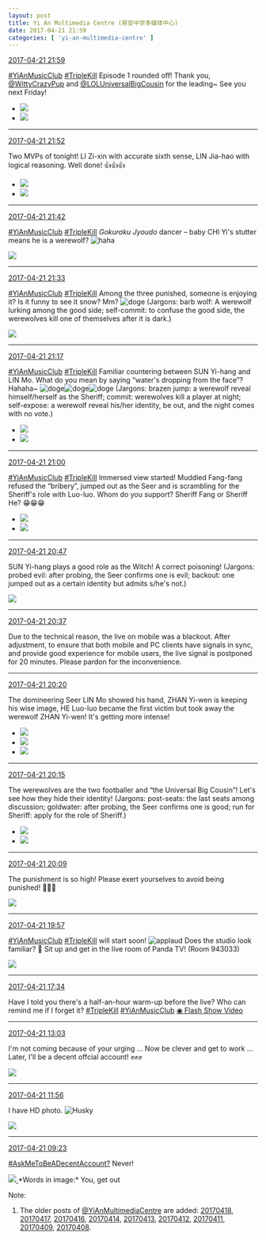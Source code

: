 ```yaml
---
layout: post
title: Yi An Multimedia Centre (易安中学多媒体中心)
date: 2017-04-21 21:59
categories: [ 'yi-an-multimedia-centre' ]
---
```


<div class="weibo-info">
  <a href="http://weibo.com/6196825252/EFzQ2gZzK">2017-04-21 21:59</a>
</div>

[#YiAnMusicClub](http://weibo.com/p/100808beae2e3e05b17b64f63ebedca39f19b2) [#TripleKill](http://weibo.com/p/100808d614267acb9089db17679bfac43299ac) Episode 1 rounded off! Thank you, [@WittyCrazyPup](http://weibo.com/u/5706219726) and [@LOLUniversalBigCousin](http://weibo.com/yuzhoujieshuo) for the leading~ See you next Friday!

<!-- more -->

<ul class="weibo-pic-list-1">
  <li class="weibo-pic">
    <a href="http://wx2.sinaimg.cn/mw690/006Lnfkogy1feunb29kllj31kw2dcgy5.jpg"><img src="http://wx2.sinaimg.cn/thumb150/006Lnfkogy1feunb29kllj31kw2dcgy5.jpg" /></a>
  </li>
  <li class="weibo-pic">
    <a href="http://wx4.sinaimg.cn/mw690/006Lnfkogy1feunbn950wj31kw2dcqdc.jpg"><img src="http://wx4.sinaimg.cn/thumb150/006Lnfkogy1feunbn950wj31kw2dcqdc.jpg" /></a>
  </li>
</ul>

---

<div class="weibo-info">
  <a href="http://weibo.com/6196825252/EFzMYw5MD">2017-04-21 21:52</a>
</div>

Two MVPs of tonight! LI Zi-xin with accurate sixth sense, LIN Jia-hao with logical reasoning. Well done! :thumbsup::thumbsup::thumbsup:

<ul class="weibo-pic-list-1">
  <li class="weibo-pic">
    <a href="http://wx3.sinaimg.cn/mw690/006Lnfkogy1feun3ndeuoj31kw2dcwqc.jpg"><img src="http://wx3.sinaimg.cn/thumb150/006Lnfkogy1feun3ndeuoj31kw2dcwqc.jpg" /></a>
  </li>
  <li class="weibo-pic">
    <a href="http://wx1.sinaimg.cn/mw690/006Lnfkogy1feun4eh9xfj31kw2dck2l.jpg"><img src="http://wx1.sinaimg.cn/thumb150/006Lnfkogy1feun4eh9xfj31kw2dck2l.jpg" /></a>
  </li>
</ul>

---

<div class="weibo-info">
  <a href="http://weibo.com/6196825252/EFzJ1AoMu">2017-04-21 21:42</a>
</div>

[#YiAnMusicClub](http://weibo.com/p/100808beae2e3e05b17b64f63ebedca39f19b2) [#TripleKill](http://weibo.com/p/100808d614267acb9089db17679bfac43299ac) *Gokuraku Jyoudo* dancer – baby CHI Yi's stutter means he is a werewolf? ![haha](http://img.t.sinajs.cn/t4/appstyle/expression/ext/normal/6a/laugh.gif)

<a href="http://wx2.sinaimg.cn/mw690/006Lnfkogy1feumua96aaj31kw2dcgy7.jpg">
  <img class="weibo-pic-preview" src="http://wx2.sinaimg.cn/orj360/006Lnfkogy1feumua96aaj31kw2dcgy7.jpg" />
</a>

---

<div class="weibo-info">
  <a href="http://weibo.com/6196825252/EFzFqdJRE">2017-04-21 21:33</a>
</div>

[#YiAnMusicClub](http://weibo.com/p/100808beae2e3e05b17b64f63ebedca39f19b2) [#TripleKill](http://weibo.com/p/100808d614267acb9089db17679bfac43299ac) Among the three punished, someone is enjoying it? Is it funny to see it snow? Mm? ![doge](http://img.t.sinajs.cn/t4/appstyle/expression/ext/normal/b6/doge_org.gif) (Jargons: barb wolf: A werewolf lurking among the good side; self-commit: to confuse the good side, the werewolves kill one of themselves after it is dark.)

<a href="http://wx1.sinaimg.cn/mw690/006Lnfkogy1feumhur6vhj31kw11x7bt.jpg">
  <img class="weibo-pic-preview-h" src="http://wx1.sinaimg.cn/orj360/006Lnfkogy1feumhur6vhj31kw11x7bt.jpg" />
</a>

---

<div class="weibo-info">
  <a href="http://weibo.com/6196825252/EFzyYEpry">2017-04-21 21:17</a>
</div>

[#YiAnMusicClub](http://weibo.com/p/100808beae2e3e05b17b64f63ebedca39f19b2) [#TripleKill](http://weibo.com/p/100808d614267acb9089db17679bfac43299ac) Familiar countering between SUN Yi-hang and LIN Mo. What do you mean by saying “water's dropping from the face”? Hahaha~ ![doge](http://img.t.sinajs.cn/t4/appstyle/expression/ext/normal/b6/doge_org.gif)![doge](http://img.t.sinajs.cn/t4/appstyle/expression/ext/normal/b6/doge_org.gif)![doge](http://img.t.sinajs.cn/t4/appstyle/expression/ext/normal/b6/doge_org.gif) (Jargons: brazen jump: a werewolf reveal himself/herself as the Sheriff; commit: werewolves kill a player at night; self-expose: a werewolf reveal his/her identity, be out, and the night comes with no vote.)

<ul class="weibo-pic-list-1">
  <li class="weibo-pic">
    <a href="http://wx1.sinaimg.cn/mw690/006Lnfkogy1feulrf89trj31kw2dcak7.jpg"><img src="http://wx1.sinaimg.cn/thumb150/006Lnfkogy1feulrf89trj31kw2dcak7.jpg" /></a>
  </li>
  <li class="weibo-pic">
    <a href="http://wx3.sinaimg.cn/mw690/006Lnfkogy1feulrfzsbhj31kw2dc14x.jpg"><img src="http://wx3.sinaimg.cn/thumb150/006Lnfkogy1feulrfzsbhj31kw2dc14x.jpg" /></a>
  </li>
</ul>

---

<div class="weibo-info">
  <a href="http://weibo.com/6196825252/EFzs8luCe">2017-04-21 21:00</a>
</div>

[#YiAnMusicClub](http://weibo.com/p/100808beae2e3e05b17b64f63ebedca39f19b2) [#TripleKill](http://weibo.com/p/100808d614267acb9089db17679bfac43299ac) Immersed view started! Muddled Fang-fang refused the “bribery”, jumped out as the Seer and is scrambling for the Sheriff's role with Luo-luo. Whom do you support? Sheriff Fang or Sheriff He? :grin::grin::grin:

<ul class="weibo-pic-list-1">
  <li class="weibo-pic">
    <a href="http://wx4.sinaimg.cn/mw690/006Lnfkogy1feuld6ee31j31kw2dbn87.jpg"><img src="http://wx4.sinaimg.cn/thumb150/006Lnfkogy1feuld6ee31j31kw2dbn87.jpg" /></a>
  </li>
  <li class="weibo-pic">
    <a href="http://wx3.sinaimg.cn/mw690/006Lnfkogy1feuld7adrqj31kw2dcdqe.jpg"><img src="http://wx3.sinaimg.cn/thumb150/006Lnfkogy1feuld7adrqj31kw2dcdqe.jpg" /></a>
  </li>
</ul>

---

<div class="weibo-info">
  <a href="http://weibo.com/6196825252/EFzmL1VPo">2017-04-21 20:47</a>
</div>

SUN Yi-hang plays a good role as the Witch! A correct poisoning! (Jargons: probed evil: after probing, the Seer confirms one is evil; backout: one jumped out as a certain identity but admits s/he's not.)

<a href="http://wx3.sinaimg.cn/mw690/006Lnfkogy1feul0mzu4wj31kw2dck2e.jpg">
  <img class="weibo-pic-preview" src="http://wx3.sinaimg.cn/orj360/006Lnfkogy1feul0mzu4wj31kw2dck2e.jpg" />
</a>

---

<div class="weibo-info">
  <a href="http://weibo.com/6196825252/EFziKwlcL">2017-04-21 20:37</a>
</div>

Due to the technical reason, the live on mobile was a blackout. After adjustment, to ensure that both mobile and PC clients have signals in sync, and provide good experience for mobile users, the live signal is postponed for 20 minutes. Please pardon for the inconvenience.

---

<div class="weibo-info">
  <a href="http://weibo.com/6196825252/EFzbGzb79">2017-04-21 20:20</a>
</div>

The domineering Seer LIN Mo showed his hand, ZHAN Yi-wen is keeping his wise image, HE Luo-luo became the first victim but took away the werewolf ZHAN Yi-wen! It's getting more intense!

<ul class="weibo-pic-list-1">
  <li class="weibo-pic">
    <a href="http://wx3.sinaimg.cn/mw690/006Lnfkogy1feukgro4jyj31kw2dc7a8.jpg"><img src="http://wx3.sinaimg.cn/thumb150/006Lnfkogy1feukgro4jyj31kw2dc7a8.jpg" /></a>
  </li>
  <li class="weibo-pic">
    <a href="http://wx3.sinaimg.cn/mw690/006Lnfkogy1feukgsqhewj31kw2dcwps.jpg"><img src="http://wx3.sinaimg.cn/thumb150/006Lnfkogy1feukgsqhewj31kw2dcwps.jpg" /></a>
  </li>
  <li class="weibo-pic">
    <a href="http://wx3.sinaimg.cn/mw690/006Lnfkogy1feukgu36jdj31kw2dbakn.jpg"><img src="http://wx3.sinaimg.cn/thumb150/006Lnfkogy1feukgu36jdj31kw2dbakn.jpg" /></a>
  </li>
</ul>

---

<div class="weibo-info">
  <a href="http://weibo.com/6196825252/EFz9P5uhH">2017-04-21 20:15</a>
</div>

The werewolves are the two footballer and “the Universal Big Cousin”! Let's see how they hide their identity! (Jargons: post-seats: the last seats among discussion; goldwater: after probing, the Seer confirms one is good; run for Sheriff: apply for the role of Sheriff.)

<ul class="weibo-pic-list-1">
  <li class="weibo-pic">
    <a href="http://wx1.sinaimg.cn/mw690/006Lnfkogy1feukc0jf20j31kw2dbjxh.jpg"><img src="http://wx1.sinaimg.cn/thumb150/006Lnfkogy1feukc0jf20j31kw2dbjxh.jpg" /></a>
  </li>
  <li class="weibo-pic">
    <a href="http://wx3.sinaimg.cn/mw690/006Lnfkogy1feukc1ahqoj31kw2dck16.jpg"><img src="http://wx3.sinaimg.cn/thumb150/006Lnfkogy1feukc1ahqoj31kw2dck16.jpg" /></a>
  </li>
</ul>

---

<div class="weibo-info">
  <a href="http://weibo.com/6196825252/EFz7boWMb">2017-04-21 20:09</a>
</div>

The punishment is so high! Please exert yourselves to avoid being punished! :grimacing::grimacing::grimacing:

<a href="http://wx1.sinaimg.cn/mw690/006Lnfkogy1feuk2v24nzj31kw11xqdc.jpg">
  <img class="weibo-pic-preview-h" src="http://wx1.sinaimg.cn/orj360/006Lnfkogy1feuk2v24nzj31kw11xqdc.jpg" />
</a>

---

<div class="weibo-info">
  <a href="http://weibo.com/6196825252/EFz2kvRJs">2017-04-21 19:57</a>
</div>

[#YiAnMusicClub](http://weibo.com/p/100808beae2e3e05b17b64f63ebedca39f19b2) [#TripleKill](http://weibo.com/p/100808d614267acb9089db17679bfac43299ac) will start soon! ![applaud](http://img.t.sinajs.cn/t4/appstyle/expression/ext/normal/36/gza_org.gif) Does the studio look familiar? :grimacing: Sit up and get in the live room of Panda TV! (Room 943033)

<a href="http://wx4.sinaimg.cn/mw690/006Lnfkogy1feujs585z4j31kw11xtjb.jpg">
  <img class="weibo-pic-preview-h" src="http://wx4.sinaimg.cn/orj360/006Lnfkogy1feujs585z4j31kw11xtjb.jpg" />
</a>

---

<div class="weibo-info">
  <a href="http://weibo.com/6196825252/EFy6fm5qQ">2017-04-21 17:34</a>
</div>

Have I told you there's a half-an-hour warm-up before the live? Who can remind me if I forget it? [#TripleKill](http://weibo.com/p/100808d614267acb9089db17679bfac43299ac) [#YiAnMusicClub](http://weibo.com/p/100808beae2e3e05b17b64f63ebedca39f19b2) [◉ Flash Show Video](http://www.miaopai.com/show/91hM3yxMYxBYGAx9vSOA3MjEBHTblfRV.html)

---

<div class="weibo-info">
  <a href="http://weibo.com/6196825252/EFwkj1Q0X">2017-04-21 13:03</a>
</div>

I'm not coming because of your urging … Now be clever and get to work … Later, I'll be a decent offcial account! :fist::fist::fist:

<a href="http://wx4.sinaimg.cn/mw690/006Lnfkogy1feu7qec45oj30qo14yww5.jpg">
  <img class="weibo-pic-preview" src="http://wx4.sinaimg.cn/orj360/006Lnfkogy1feu7qec45oj30qo14yww5.jpg" />
</a>

---

<div class="weibo-info">
  <a href="http://weibo.com/6196825252/EFvSZc3zY">2017-04-21 11:56</a>
</div>

I have HD photo. ![Husky](http://img.t.sinajs.cn/t4/appstyle/expression/ext/normal/74/moren_hashiqi_org.png)

<a href="http://wx4.sinaimg.cn/mw690/006Lnfkogy1feu5w2rqeij31kw0lbwqv.jpg">
  <img class="weibo-pic-preview-h" src="http://wx4.sinaimg.cn/orj360/006Lnfkogy1feu5w2rqeij31kw0lbwqv.jpg" />
</a>

---

<div class="weibo-info">
  <a href="http://weibo.com/6196825252/EFuSXp7mC">2017-04-21 09:23</a>
</div>

[#AskMeToBeADecentAccount?](http://weibo.com/p/1008082b6d0d6e9bc67a89f41bfd0bcee1a858) Never!

<a href="http://wx1.sinaimg.cn/mw690/006Lnfkoly1feu1h2z3sfj30ku0kumzh.jpg">
  <img class="weibo-pic-preview" src="http://wx1.sinaimg.cn/orj360/006Lnfkoly1feu1h2z3sfj30ku0kumzh.jpg" />
</a>  
*Words in image:*  
You, get out

Note:
1. The older posts of [@YiAnMultimediaCentre](http://weibo.com/u/6196825252) are added: [20170418](20170418.html), [20170417](20170417.html), [20170416](20170416.html), [20170414](20170414.html), [20170413](20170413.html), [20170412](20170412.html), [20170411](20170411.html), [20170409](20170409.html), [20170408](20170408.html).
